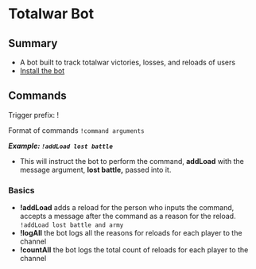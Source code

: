 # Totalwar Bot
## Summary
 - A bot built to track totalwar victories, losses, and reloads of users
 - [Install the bot](https://discordapp.com/oauth2/authorize?client_id=737484767100141730&scope=bot)

## Commands
 Trigger prefix: !
 
 Format of commands `!command arguments`
 
 ***Example: `!addLoad lost battle`***
  - This will instruct the bot to perform the command, **addLoad** with the message argument, **lost battle,** passed into it.
 
 ### Basics
   - **!addLoad** adds a reload for the person who inputs the command, accepts a message after the command as a reason for the reload.
    `!addLoad lost battle and army`
   - **!logAll** the bot logs all the reasons for reloads for each player to the channel
   - **!countAll** the bot logs the total count of reloads for each player to the channel
  
